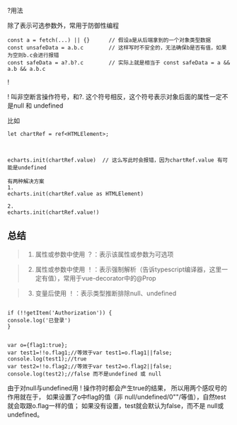 
?用法

除了表示可选参数外，常用于防御性编程
```
const a = fetch(...) || {}		// 假设a是从后端拿到的一个对象类型数据
const unsafeData = a.b.c		// 这样写时不安全的，无法确保b是否有值，如果为空则b.c会进行报错
const safeData = a?.b?.c		// 实际上就是相当于 const safeData = a && a.b && a.b.c

```


!

! 叫非空断言操作符号，和?. 这个符号相反，这个符号表示对象后面的属性一定不是null 和 undefined


比如
```
let chartRef = ref<HTMLElement>;



echarts.init(chartRef.value)  // 这么写此时会报错，因为chartRef.value 有可能是undefined

有两种解决方案
1.
echarts.init(chartRef.value as HTMLElement)

2.
echarts.init(chartRef.value!)
```


## 总结
> 1. 属性或参数中使用 ？：表示该属性或参数为可选项

> 2. 属性或参数中使用 ！：表示强制解析（告诉typescript编译器，这里一定有值），常用于vue-decorator中的@Prop

> 3. 变量后使用 ！：表示类型推断排除null、undefined




```

if (!!getItem('Authorization')) {
console.log('已登录')
}


var o={flag1:true};  
var test1=!!o.flag1;//等效于var test1=o.flag1||false;  
console.log(test1);//true
var test2=!!o.flag2;//等效于var test2=o.flag2||false;  
console.log(test2);//false 而不是undefined 或 null
```


由于对null与undefined用 ! 操作符时都会产生true的结果，
所以用两个感叹号的作用就在于，
如果设置了o中flag的值（非 null/undefined/0""/等值），自然test就会取跟o.flag一样的值；
如果没有设置，test就会默认为false，而不是 null或undefined。
